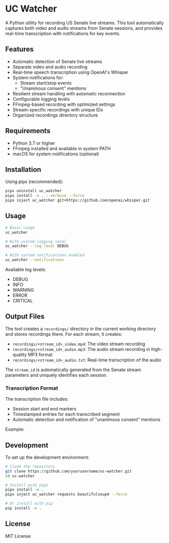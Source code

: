# UC Watcher

A Python utility for recording US Senate live streams. This tool automatically captures both video and audio streams from Senate sessions, and provides real-time transcription with notifications for key events.

## Features

- Automatic detection of Senate live streams
- Separate video and audio recording
- Real-time speech transcription using OpenAI's Whisper
- System notifications for:
  - Stream start/stop events
  - "Unanimous consent" mentions
- Resilient stream handling with automatic reconnection
- Configurable logging levels
- FFmpeg-based recording with optimized settings
- Stream-specific recordings with unique IDs
- Organized recordings directory structure

## Requirements

- Python 3.7 or higher
- FFmpeg installed and available in system PATH
- macOS for system notifications (optional)

## Installation

Using pipx (recommended):
```bash
pipx uninstall uc_watcher
pipx install -e . --verbose --force
pipx inject uc_watcher git+https://github.com/openai/whisper.git
```

## Usage

```bash
# Basic usage
uc_watcher

# With custom logging level
uc_watcher --log-level DEBUG

# With system notifications enabled
uc_watcher --notifications
```

Available log levels:
- DEBUG
- INFO
- WARNING
- ERROR
- CRITICAL

## Output Files

The tool creates a `recordings/` directory in the current working directory and stores recordings there. For each stream, it creates:

- `recordings/<stream_id>_video.mp4`: The video stream recording
- `recordings/<stream_id>_audio.mp3`: The audio stream recording in high-quality MP3 format
- `recordings/<stream_id>_audio.txt`: Real-time transcription of the audio

The `stream_id` is automatically generated from the Senate stream parameters and uniquely identifies each session.

### Transcription Format

The transcription file includes:
- Session start and end markers
- Timestamped entries for each transcribed segment
- Automatic detection and notification of "unanimous consent" mentions

Example:

## Development

To set up the development environment:

```bash
# Clone the repository
git clone https://github.com/yourusername/uc-watcher.git
cd uc-watcher

# Install with pipx
pipx install -e .
pipx inject uc_watcher requests beautifulsoup4 --force

# Or install with pip
pip install -e .
```

## License

MIT License 